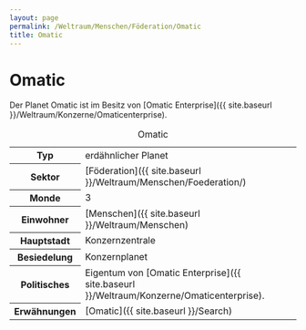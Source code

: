 ```yaml
---
layout: page
permalink: /Weltraum/Menschen/Föderation/Omatic
title: Omatic
---
```



# Omatic


Der Planet Omatic ist im Besitz von [Omatic Enterprise]({{ site.baseurl }}/Weltraum/Konzerne/Omaticenterprise).


<aside>
<table data-type="planet">
<caption>Omatic</caption>
<tbody>
<tr><th>Typ</th><td>erdähnlicher Planet</td></tr>
<tr><th>Sektor</th><td>[Föderation]({{ site.baseurl }}/Weltraum/Menschen/Foederation/)</td></tr>
<tr><th>Monde</th><td>3</td></tr>
<tr><th>Einwohner</th><td>[Menschen]({{ site.baseurl }}/Weltraum/Menschen)</td></tr>
<tr><th>Hauptstadt</th><td>Konzernzentrale</td></tr>
<tr><th>Besiedelung</th><td>Konzernplanet</td></tr>
<tr><th>Politisches</th><td>Eigentum von [Omatic Enterprise]({{ site.baseurl }}/Weltraum/Konzerne/Omaticenterprise).</td></tr>
<tr><th>Erwähnungen</th><td>[Omatic]({{ site.baseurl }}/Search)</td></tr>
</tbody>
</table>

</aside>

